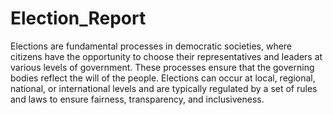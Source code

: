 # Election_Report

Elections are fundamental processes in democratic societies, where citizens have the opportunity to choose their representatives and leaders at various levels of government. These processes ensure that the governing bodies reflect the will of the people. Elections can occur at local, regional, national, or international levels and are typically regulated by a set of rules and laws to ensure fairness, transparency, and inclusiveness.
